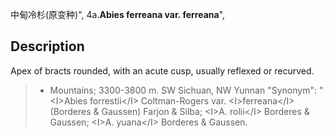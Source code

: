 中甸冷杉(原变种)",
4a.**Abies ferreana var. ferreana**",

## Description
Apex of bracts rounded, with an acute cusp, usually reflexed or recurved.

> *  Mountains; 3300-3800 m. SW Sichuan, NW Yunnan
  "Synonym": "&lt;I&gt;Abies forrestii&lt;/I&gt; Coltman-Rogers var. &lt;I&gt;ferreana&lt;/I&gt; (Borderes &amp; Gaussen) Farjon &amp; Silba; &lt;I&gt;A. rolii&lt;/I&gt; Borderes &amp; Gaussen; &lt;I&gt;A. yuana&lt;/I&gt; Borderes &amp; Gaussen.
